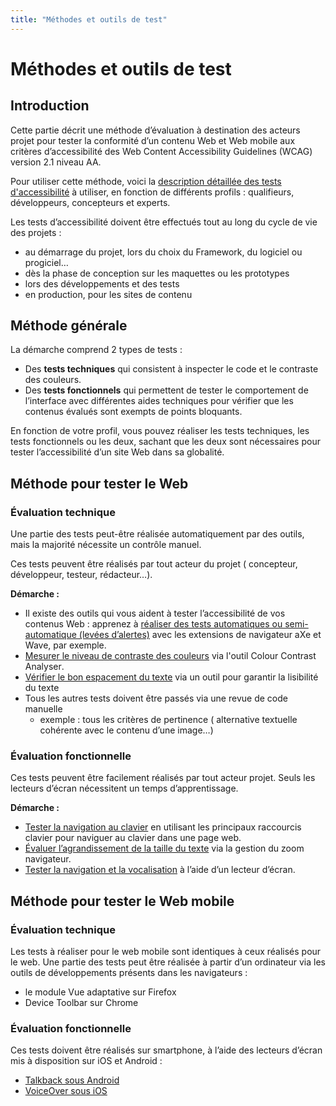 ```yaml
---
title: "Méthodes et outils de test"
---
```


# Méthodes et outils de test

## Introduction

Cette partie décrit une méthode d’évaluation à destination des acteurs projet pour tester la conformité d’un contenu Web et Web mobile aux critères d’accessibilité des Web Content Accessibility Guidelines (WCAG) version 2.1 niveau AA.


Pour utiliser cette méthode, voici la [description détaillée des tests d'accessibilité](/fr/web/tester/) à utiliser, en fonction de différents profils&nbsp;: qualifieurs, développeurs, concepteurs et experts. 

Les tests d’accessibilité doivent être effectués tout au long du cycle de vie des projets :
- au démarrage du projet, lors du choix du Framework, du logiciel ou progiciel… 
- dès la phase de conception sur les maquettes ou les prototypes
- lors des développements et des tests  
- en production, pour les sites de contenu

## Méthode générale

La démarche comprend 2 types de tests :
- Des **tests techniques** qui consistent à inspecter le code et le contraste des couleurs.
- Des **tests fonctionnels** qui permettent de tester le comportement de l’interface avec différentes <abbr>aides techniques</abbr> pour vérifier que les contenus évalués sont exempts de points bloquants.

En fonction de votre profil, vous pouvez réaliser les tests techniques, les tests fonctionnels ou les deux, sachant que les deux sont nécessaires pour tester l’accessibilité d’un site Web dans sa globalité. 

## Méthode pour tester le Web

### Évaluation technique

Une partie des tests peut-être réalisée automatiquement par des outils, mais la majorité nécessite un contrôle manuel.

Ces tests peuvent être réalisés par tout acteur du projet ( concepteur, développeur, testeur, rédacteur…).

**Démarche :**
- Il existe des outils qui vous aident à tester l’accessibilité de vos contenus Web : apprenez à [réaliser des tests automatiques ou semi-automatique (levées d’alertes)](./extensions-navigateur/) avec les extensions de navigateur aXe et Wave, par exemple.  
- [Mesurer le niveau de contraste des couleurs](./mesurer-contraste-couleurs/) via l'outil <span lang="en">Colour Contrast Analyser</span>.
- [Vérifier le bon espacement du texte](/fr/web/designer/mise-en-page/#permettre-daerer-le-texte) via un outil pour garantir la lisibilité du texte
- Tous les autres tests doivent être passés via une revue de code manuelle
    - exemple : tous les critères de pertinence ( alternative textuelle cohérente avec le contenu d’une image…) 

### Évaluation fonctionnelle

Ces tests peuvent être facilement réalisés par tout acteur projet. Seuls les lecteurs d’écran nécessitent un temps d’apprentissage. 

**Démarche :**
- [Tester la navigation au clavier](./navigation-clavier/) en utilisant les principaux raccourcis clavier pour naviguer au clavier dans une page web.
- [Évaluer l’agrandissement de la taille du texte](./agrandissement-texte/) via la gestion du zoom navigateur.
- [Tester la navigation et la vocalisation](./navigation-lecteur-ecran/) à l’aide d’un lecteur d’écran.

## Méthode pour tester le Web mobile 

### Évaluation technique

Les tests à réaliser pour le web mobile sont identiques à ceux réalisés pour le web. Une partie des tests peut être réalisée à partir d’un ordinateur via les outils de développements présents dans les navigateurs :

- le module Vue adaptative sur Firefox 
- Device Toolbar sur Chrome

### Évaluation fonctionnelle

Ces tests doivent être réalisés sur smartphone, à l’aide des lecteurs d’écran mis à disposition sur iOS et Android :
- [Talkback sous Android](/fr/mobile/android/talkback/) 
- [VoiceOver sous iOS](/fr/mobile/ios/voiceover/)
